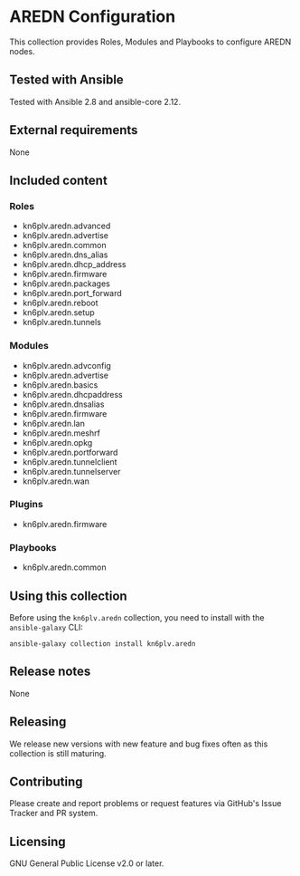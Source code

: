 # AREDN Configuration

This collection provides Roles, Modules and Playbooks to configure AREDN nodes.

## Tested with Ansible

Tested with Ansible 2.8 and ansible-core 2.12.

## External requirements

None

## Included content

### Roles

* kn6plv.aredn.advanced
* kn6plv.aredn.advertise
* kn6plv.aredn.common
* kn6plv.aredn.dns_alias
* kn6plv.aredn.dhcp_address
* kn6plv.aredn.firmware
* kn6plv.aredn.packages
* kn6plv.aredn.port_forward
* kn6plv.aredn.reboot
* kn6plv.aredn.setup
* kn6plv.aredn.tunnels

### Modules

* kn6plv.aredn.advconfig
* kn6plv.aredn.advertise
* kn6plv.aredn.basics
* kn6plv.aredn.dhcpaddress
* kn6plv.aredn.dnsalias
* kn6plv.aredn.firmware
* kn6plv.aredn.lan
* kn6plv.aredn.meshrf
* kn6plv.aredn.opkg
* kn6plv.aredn.portforward
* kn6plv.aredn.tunnelclient
* kn6plv.aredn.tunnelserver
* kn6plv.aredn.wan

### Plugins

* kn6plv.aredn.firmware

### Playbooks

* kn6plv.aredn.common

## Using this collection

Before using the ```kn6plv.aredn``` collection, you need to install with the ```ansible-galaxy``` CLI:
```
ansible-galaxy collection install kn6plv.aredn
```
## Release notes

None

## Releasing

We release new versions with new feature and bug fixes often as this collection is still maturing.

## Contributing

Please create and report problems or request features via GitHub's Issue Tracker and PR system.

## Licensing

GNU General Public License v2.0 or later.

